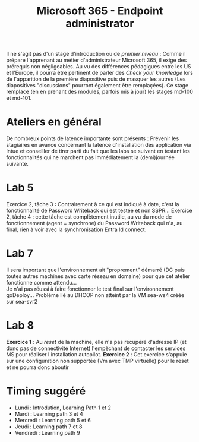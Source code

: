 ﻿---
title: Microsoft 365 - Endpoint administrator
goDeploy: true
m365: true
labs: https://github.com/MicrosoftLearning/MD-102T00-Microsoft-365-Endpoint-Administrator/tree/master/Instructions/Labs
---
Il ne s'agit pas d'un stage d'introduction ou de *premier niveau* : Comme il prépare l'apprenant au métier d'administrateur Microsoft 365, il exige des prérequis non négligeables.
Au vu des différences pédagigues entre les US et l'Europe, il pourra être pertinent de parler des *Check your knowledge* lors de l'apparition de la première diapositive puis de masquer les autres (Les diapositives "discussions" pourront également être remplaçées).
Ce stage remplace (en en prenant des modules, parfois mis à jour) les stages md-100 et md-101.
# Ateliers en général
De nombreux points de latence importante sont présents : Prévenir les stagiaires en avance concernant la latence d'installation des application via Intue et conseiller de tirer parti du fait que les labs se suivent en testant les fonctionnalités qui ne marchent pas immédiatement la (demi)journée suivante.  
# Lab 5
Exercice 2, tâche 3 : Contrairement à ce qui est indiqué à date, c'est la fonctionnalité de Password Writeback qui est testée et non SSPR...
Exercice 2, tâche 4 : cette tâche est complètement inutile, au vu du mode de fonctionnement (agent = synchrone) du Password Writeback qui n'a, au final, rien à voir avec la synchronisation Entra Id connect.
# Lab 7
Il sera important que l'environnement ait "proprement" démarré (DC puis toutes autres machines avec carte réseau en domaine) pour que cet atelier fonctionne comme attendu...  
Je n'ai pas réussi à faire fonctionner le test final sur l'environnement goDeploy... Problème lié au DHCOP non atteint par la VM sea-ws4 créée
sur sea-svr2
# Lab 8
**Exercice 1** : Au *reset* de la machine, elle n'a pas récupéré d'adresse IP (et donc pas de connectivité Internet) l'empèchant de contacter les services MS pour réaliser l'installation autopilot.
**Exercice 2** : Cet exercice s'appuie sur une configuration non supportée (Vm avec TMP virtuelle) pour le reset et ne pourra donc aboutir
# Timing suggéré
- Lundi : Introdution, Learning Path 1 et 2
- Mardi : Learning path 3 et 4
- Mercredi : Learning path 5 et 6
- Jeudi : Learning path 7 et 8
- Vendredi : Learning path 9
